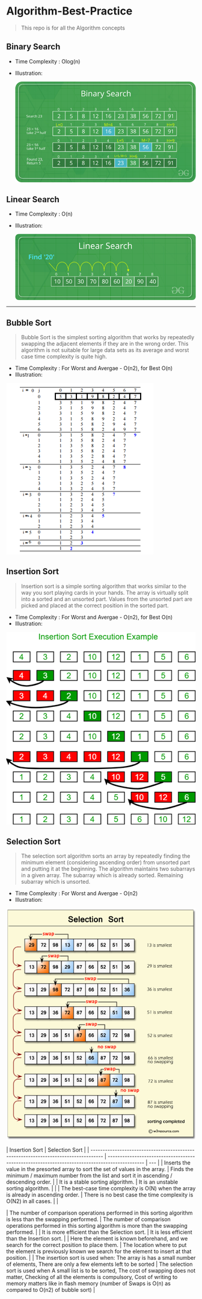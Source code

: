 # Algorithm-Best-Practice

> This repo is for all the Algorithm concepts

## Binary Search

- Time Complexity : Olog(n)
- Illustration:

  ![image](https://github.com/developersview/Algorithm-Best-Practice/blob/master/_Images/BinarySearch.png)

## Linear Search

- Time Complexity : O(n)
- Illustration:

  ![image](https://github.com/developersview/Algorithm-Best-Practice/blob/master/_Images/Linear-Search.png)

---

## Bubble Sort

> Bubble Sort is the simplest sorting algorithm that works by repeatedly swapping the adjacent elements if they are in the wrong order. This algorithm is not suitable for large data sets as its average and worst case time complexity is quite high.

- Time Complexity : For Worst and Avergae - O(n2), for Best O(n)
- Illustration:

![image](https://github.com/developersview/Algorithm-Best-Practice/blob/master/_Images/BubbleSort.png)

## Insertion Sort

> Insertion sort is a simple sorting algorithm that works similar to the way you sort playing cards in your hands. The array is virtually split into a sorted and an unsorted part. Values from the unsorted part are picked and placed at the correct position in the sorted part.

- Time Complexity : For Worst and Avergae - O(n2), for Best O(n)
- Illustration:

![image](https://github.com/developersview/Algorithm-Best-Practice/blob/master/_Images/insertionsort.png)

## Selection Sort

> The selection sort algorithm sorts an array by repeatedly finding the minimum element (considering ascending order) from unsorted part and putting it at the beginning. The algorithm maintains two subarrays in a given array.
> The subarray which is already sorted.
> Remaining subarray which is unsorted.

- Time Complexity : For Worst and Avergae - O(n2)
- Illustration:

![image](https://github.com/developersview/Algorithm-Best-Practice/blob/master/_Images/selectionsort.png)

| Insertion Sort                                                                      | Selection Sort                                                                                |
| ----------------------------------------------------------------------------------- | --------------------------------------------------------------------------------------------- | --- |
| Inserts the value in the presorted array to sort the set of values in the array.    | Finds the minimum / maximum number from the list and sort it in ascending / descending order. |
| It is a stable sorting algorithm.                                                   | It is an unstable sorting algorithm.                                                          |     |
| The best-case time complexity is O(N) when the array is already in ascending order. | There is no best case the time complexity is O(N2) in all cases.                              |     |

| The number of comparison operations performed in this sorting algorithm is less than the swapping performed. | The number of comparison operations performed in this sorting algorithm is more than the swapping performed. |
| It is more efficient than the Selection sort. | It is less efficient than the Insertion sort. |
| Here the element is known beforehand, and we search for the correct position to place them. | The location where to put the element is previously known we search for the element to insert at that position. |
| The insertion sort is used when: The array is has a small number of elements, There are only a few elements left to be sorted | The selection sort is used when A small list is to be sorted, The cost of swapping does not matter, Checking of all the elements is compulsory, Cost of writing to memory matters like in flash memory (number of Swaps is O(n) as compared to O(n2) of bubble sort) |
